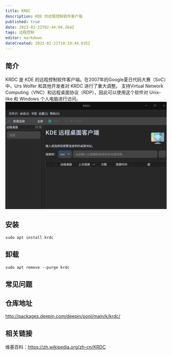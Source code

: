 ```yaml
---
title: KRDC
description: KDE 的远程控制软件客户端
published: true
date: 2023-02-22T02:44:04.264Z
tags: 远程控制
editor: markdown
dateCreated: 2023-02-21T10:19:44.635Z
---
```


## 简介
KRDC 是 KDE 的远程控制软件客户端。在2007年的Google夏日代码大赛（SoC）中，Urs Wolfer 和其他开发者对 KRDC 进行了重大调整。
支持Virtual Network Computing（VNC）和远程桌面协议（RDP），因此可以使用这个软件对 Unix-like 和 Windows 个人电脑进行访问。
![krdc.png](/krdc.png)
## 安装
```
sudo apt install krdc
```

## 卸载
```
sudo apt remove --purge krdc
```

## 常见问题
## 仓库地址
http://packages.deepin.com/deepin/pool/main/k/krdc/
## 相关链接
维基百科：https://zh.wikipedia.org/zh-cn/KRDC